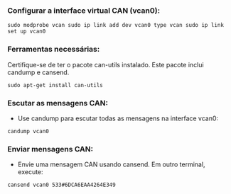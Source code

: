 ### Configurar a interface virtual CAN (vcan0):

`sudo modprobe vcan
sudo ip link add dev vcan0 type vcan
sudo ip link set up vcan0`

### Ferramentas necessárias:

Certifique-se de ter o pacote can-utils instalado. Este pacote inclui candump e cansend.

`sudo apt-get install can-utils`

### Escutar as mensagens CAN:

* Use candump para escutar todas as mensagens na interface vcan0:

`candump vcan0`

### Enviar mensagens CAN:

* Envie uma mensagem CAN usando cansend. Em outro terminal, execute:

`cansend vcan0 533#6DCA6EAA4264E349`
